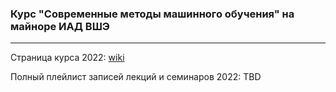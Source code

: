 ### Курс "Современные методы машинного обучения" на майноре ИАД ВШЭ
___

Страница курса 2022: [wiki](http://wiki.cs.hse.ru/%D0%9E%D1%81%D0%BD%D0%BE%D0%B2%D1%8B_%D0%B3%D0%BB%D1%83%D0%B1%D0%B8%D0%BD%D0%BD%D0%BE%D0%B3%D0%BE_%D0%BE%D0%B1%D1%83%D1%87%D0%B5%D0%BD%D0%B8%D1%8F)

Полный плейлист записей лекций и семинаров 2022: TBD 
